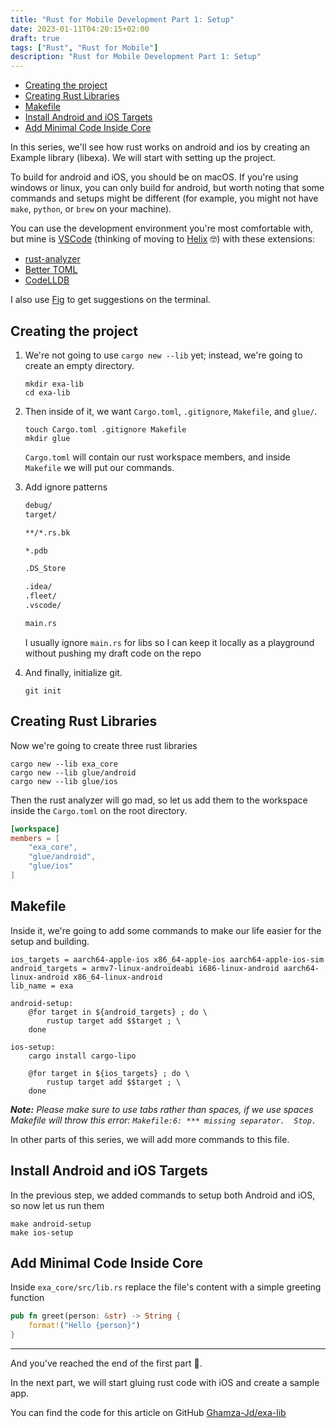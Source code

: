 ```yaml
---
title: "Rust for Mobile Development Part 1: Setup"
date: 2023-01-11T04:20:15+02:00
draft: true
tags: ["Rust", "Rust for Mobile"]
description: "Rust for Mobile Development Part 1: Setup"
---
```


- [Creating the project](#creating-the-project)
- [Creating Rust Libraries](#creating-rust-libraries)
- [Makefile](#makefile)
- [Install Android and iOS Targets](#install-android-and-ios-targets)
- [Add Minimal Code Inside Core](#add-minimal-code-inside-core)

In this series, we'll see how rust works on android and ios by creating an Example library (libexa). We will start with setting up the project.

To build for android and iOS, you should be on macOS. If you're using windows or linux, you can only build for android, but worth noting that some commands and setups might be different (for example, you might not have `make`, `python`, or `brew` on your machine).

You can use the development environment you're most comfortable with, but mine is [VSCode](https://code.visualstudio.com/) (thinking of moving to [Helix](https://helix-editor.com/) 🤓) with these extensions:

- [rust-analyzer](https://marketplace.visualstudio.com/items?itemName=rust-lang.rust-analyzer)
- [Better TOML](https://marketplace.visualstudio.com/items?itemName=bungcip.better-toml)
- [CodeLLDB](https://marketplace.visualstudio.com/items?itemName=vadimcn.vscode-lldb)

I also use [Fig](https://fig.io/) to get suggestions on the terminal.

## Creating the project

1. We're not going to use `cargo new --lib` yet; instead, we're going to create an empty directory.

    ```shell
    mkdir exa-lib
    cd exa-lib
    ```

2. Then inside of it, we want `Cargo.toml`, `.gitignore`, `Makefile`, and `glue/`.

    ```shell
    touch Cargo.toml .gitignore Makefile
    mkdir glue
    ```

    `Cargo.toml` will contain our rust workspace members, and inside `Makefile` we will put our commands.

3. Add ignore patterns

    ```txt
    debug/
    target/

    **/*.rs.bk

    *.pdb

    .DS_Store

    .idea/
    .fleet/
    .vscode/

    main.rs
    ```

    I usually ignore `main.rs` for libs so I can keep it locally as a playground without pushing my draft code on the repo

4. And finally, initialize git.

    ```shell
    git init
    ```

## Creating Rust Libraries

Now we're going to create three rust libraries

```shell
cargo new --lib exa_core
cargo new --lib glue/android
cargo new --lib glue/ios
```

Then the rust analyzer will go mad, so let us add them to the workspace inside the `Cargo.toml` on the root directory.

```toml
[workspace]
members = [
    "exa_core",
    "glue/android",
    "glue/ios"
]
```

## Makefile

Inside it, we're going to add some commands to make our life easier for the setup and building.

```make
ios_targets = aarch64-apple-ios x86_64-apple-ios aarch64-apple-ios-sim
android_targets = armv7-linux-androideabi i686-linux-android aarch64-linux-android x86_64-linux-android
lib_name = exa

android-setup:
	@for target in ${android_targets} ; do \
		rustup target add $$target ; \
	done

ios-setup:
	cargo install cargo-lipo

	@for target in ${ios_targets} ; do \
		rustup target add $$target ; \
	done
```

_**Note:** Please make sure to use tabs rather than spaces, if we use spaces Makefile will throw this error: `Makefile:6: *** missing separator.  Stop.`_

In other parts of this series, we will add more commands to this file.

## Install Android and iOS Targets

In the previous step, we added commands to setup both Android and iOS, so now let us run them

```shell
make android-setup
make ios-setup
```

## Add Minimal Code Inside Core

Inside `exa_core/src/lib.rs` replace the file's content with a simple greeting function

```rust
pub fn greet(person: &str) -> String {
    format!("Hello {person}")
}
```

---

And you've reached the end of the first part 🦀.

In the next part, we will start gluing rust code with iOS and create a sample app.

You can find the code for this article on GitHub [Ghamza-Jd/exa-lib][1]

[1]: https://github.com/Ghamza-Jd/exa-lib/tree/part-1-setup

